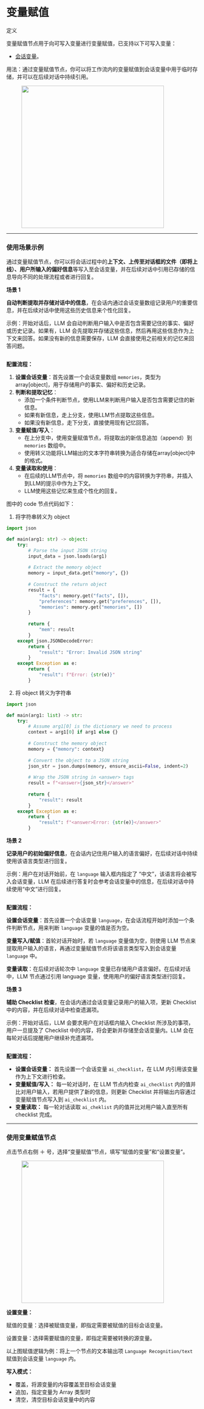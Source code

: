 # 变量赋值

定义

变量赋值节点用于向可写入变量进行变量赋值，已支持以下可写入变量：

* [会话变量](../key\_concept.md#hui-hua-bian-liang)。

用法：通过变量赋值节点，你可以将工作流内的变量赋值到会话变量中用于临时存储，并可以在后续对话中持续引用。

<figure><img src="../../../../img/zh-conversation-variable.png" alt="" width="375"><figcaption></figcaption></figure>

***

### 使用场景示例

通过变量赋值节点，你可以将会话过程中的**上下文、上传至对话框的文件（即将上线）、用户所输入的偏好信息**等写入至会话变量，并在后续对话中引用已存储的信息导向不同的处理流程或者进行回复。

**场景 1**

**自动判断提取并存储对话中的信息**，在会话内通过会话变量数组记录用户的重要信息，并在后续对话中使用这些历史信息来个性化回复。

示例：开始对话后，LLM 会自动判断用户输入中是否包含需要记住的事实、偏好或历史记录。如果有，LLM 会先提取并存储这些信息，然后再用这些信息作为上下文来回答。如果没有新的信息需要保存，LLM 会直接使用之前相关的记忆来回答问题。

<figure><img src="../../../.gitbook/assets/中文.jpeg" alt=""><figcaption></figcaption></figure>

**配置流程：**

1. **设置会话变量**：首先设置一个会话变量数组 `memories`，类型为 array\[object]，用于存储用户的事实、偏好和历史记录。
2. **判断和提取记忆**：
   * 添加一个条件判断节点，使用LLM来判断用户输入是否包含需要记住的新信息。
   * 如果有新信息，走上分支，使用LLM节点提取这些信息。
   * 如果没有新信息，走下分支，直接使用现有记忆回答。
3. **变量赋值/写入**：
   * 在上分支中，使用变量赋值节点，将提取出的新信息追加（append）到 `memories` 数组中。
   * 使用转义功能将LLM输出的文本字符串转换为适合存储在array\[object]中的格式。
4. **变量读取和使用**：
   * 在后续的LLM节点中，将 `memories` 数组中的内容转换为字符串，并插入到LLM的提示中作为上下文。
   * LLM使用这些记忆来生成个性化的回复。

图中的 code 节点代码如下：

1. 将字符串转义为 object

```python
import json

def main(arg1: str) -> object:
    try:
        # Parse the input JSON string
        input_data = json.loads(arg1)
        
        # Extract the memory object
        memory = input_data.get("memory", {})
        
        # Construct the return object
        result = {
            "facts": memory.get("facts", []),
            "preferences": memory.get("preferences", []),
            "memories": memory.get("memories", [])
        }
        
        return {
            "mem": result
        }
    except json.JSONDecodeError:
        return {
            "result": "Error: Invalid JSON string"
        }
    except Exception as e:
        return {
            "result": f"Error: {str(e)}"
        }
```

2. 将 object 转义为字符串

```python
import json

def main(arg1: list) -> str:
    try:
        # Assume arg1[0] is the dictionary we need to process
        context = arg1[0] if arg1 else {}
        
        # Construct the memory object
        memory = {"memory": context}
        
        # Convert the object to a JSON string
        json_str = json.dumps(memory, ensure_ascii=False, indent=2)
        
        # Wrap the JSON string in <answer> tags
        result = f"<answer>{json_str}</answer>"
        
        return {
            "result": result
        }
    except Exception as e:
        return {
            "result": f"<answer>Error: {str(e)}</answer>"
        }
```

**场景 2**

**记录用户的初始偏好信息**，在会话内记住用户输入的语言偏好，在后续对话中持续使用该语言类型进行回复。

示例：用户在对话开始前，在 `language` 输入框内指定了 “中文”，该语言将会被写入会话变量，LLM 在后续进行答复时会参考会话变量中的信息，在后续对话中持续使用“中文”进行回复。

<figure><img src="../../../../img/zh-conversation-var-scenario-1.png" alt=""><figcaption></figcaption></figure>

**配置流程：**

**设置会话变量**：首先设置一个会话变量 `language`，在会话流程开始时添加一个条件判断节点，用来判断 `language` 变量的值是否为空。

**变量写入/赋值**：首轮对话开始时，若 `language` 变量值为空，则使用 LLM 节点来提取用户输入的语言，再通过变量赋值节点将该语言类型写入到会话变量 `language` 中。

**变量读取**：在后续对话轮次中 `language` 变量已存储用户语言偏好。在后续对话中，LLM 节点通过引用 language 变量，使用用户的偏好语言类型进行回复。

**场景 3**

**辅助 Checklist 检查**，在会话内通过会话变量记录用户的输入项，更新 Checklist 中的内容，并在后续对话中检查遗漏项。

示例：开始对话后，LLM 会要求用户在对话框内输入 Checklist 所涉及的事项，用户一旦提及了 Checklist 中的内容，将会更新并存储至会话变量内。LLM 会在每轮对话后提醒用户继续补充遗漏项。

<figure><img src="../../../../img/conversation-var-scenario-2-1.png" alt=""><figcaption></figcaption></figure>

**配置流程：**

* **设置会话变量：** 首先设置一个会话变量 `ai_checklist`，在 LLM 内引用该变量作为上下文进行检查。
* **变量赋值/写入：** 每一轮对话时，在 LLM 节点内检查 `ai_checklist` 内的值并比对用户输入，若用户提供了新的信息，则更新 Checklist 并将输出内容通过变量赋值节点写入到 `ai_checklist` 内。
* **变量读取：** 每一轮对话读取 `ai_cheklist` 内的值并比对用户输入直至所有 checklist 完成。

***

### 使用变量赋值节点

点击节点右侧 ＋ 号，选择“变量赋值”节点，填写“赋值的变量”和“设置变量”。

<figure><img src="../../../../img/zh-language-variable-assigner.png" alt="" width="375"><figcaption></figcaption></figure>

**设置变量：**

赋值的变量：选择被赋值变量，即指定需要被赋值的目标会话变量。

设置变量：选择需要赋值的变量，即指定需要被转换的源变量。

以上图赋值逻辑为例：将上一个节点的文本输出项 `Language Recognition/text` 赋值到会话变量 `language` 内。

**写入模式：**

* 覆盖，将源变量的内容覆盖至目标会话变量
* 追加，指定变量为 Array 类型时
* 清空，清空目标会话变量中的内容
